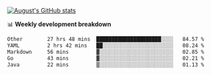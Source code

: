 
[![August's GitHub stats](https://github-readme-stats.vercel.app/api?username=zou-weidong&show_icons=true&theme=radical)](https://github.com/zou-weidong)


📊 **Weekly development breakdown**
<!--START_SECTION:waka-->

```txt
Other        27 hrs 48 mins  █████████████████████░░░░   84.57 %
YAML         2 hrs 42 mins   ██░░░░░░░░░░░░░░░░░░░░░░░   08.24 %
Markdown     56 mins         ▓░░░░░░░░░░░░░░░░░░░░░░░░   02.85 %
Go           43 mins         ▓░░░░░░░░░░░░░░░░░░░░░░░░   02.21 %
Java         22 mins         ▒░░░░░░░░░░░░░░░░░░░░░░░░   01.13 %
```

<!--END_SECTION:waka-->
